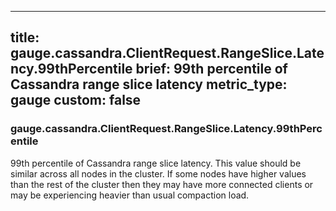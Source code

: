 
---
title: gauge.cassandra.ClientRequest.RangeSlice.Latency.99thPercentile
brief: 99th percentile of Cassandra range slice latency
metric_type: gauge
custom: false
---
### gauge.cassandra.ClientRequest.RangeSlice.Latency.99thPercentile

99th percentile of Cassandra range slice latency. This value should be
similar across all nodes in the cluster. If some nodes have higher values than
the rest of the cluster then they may have more connected clients or may be
experiencing heavier than usual compaction load.

